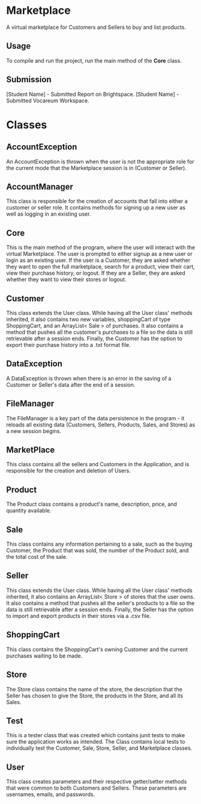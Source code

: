 # Marketplace

A virtual marketplace for Customers and Sellers to buy and list products. 


## Usage

To compile and run the project, run the main method of the **Core** class.

## Submission

[Student Name] - Submitted Report on Brightspace.
[Student Name] - Submitted Vocareum Workspace.

# Classes

## AccountException
An AccountException is thrown when the user is not the appropriate role for the current mode that the Marketplace session is in (Customer or Seller).

## AccountManager

This class is responsible for the creation of accounts that fall into either a customer or seller role. It contains methods for signing up a new user as well as logging in an existing user.

## Core
This is the main method of the program, where the user will interact with the virtual Marketplace. The user is prompted to either signup as a new user or login as an existing user. If the user is a Customer, they are asked whether they want to open the full marketplace, search for a product, view their cart, view their purchase history, or logout. If they are a Seller, they are asked whether they want to view their stores or logout. 

## Customer
This class extends the User class. While having all the User class' methods inherited, it also contains two new variables, shoppingCart of type ShoppingCart, and an ArrayList< Sale > of purchases. It also contains a method that pushes all the customer's purchases to a file so the data is still retrievable after a session ends. Finally, the Customer has the option to export their purchase history into a .txt format file.
## DataException
A DataException is thrown when there is an error in the saving of a Customer or Seller's data after the end of a session. 
## FileManager
The FileManager is a key part of the data persistence in the program - it reloads all existing data (Customers, Sellers, Products, Sales, and Stores) as a new session begins. 
## MarketPlace
This class contains all the sellers and Customers in the Application, and is responsible for the creation and deletion of Users. 
## Product
The Product class contains a product's name, description, price, and quantity available.
## Sale
This class contains any information pertaining to a sale, such as the buying Customer, the Product that was sold, the number of the Product sold, and the total cost of the sale.
## Seller
This class extends the User class. While having all the User class' methods inherited, it also contains an ArrayList< Store > of stores that the user owns. It also contains a method that pushes all the seller's products to a file so the data is still retrievable after a session ends. Finally, the Seller has the option to import and export products in their stores via a .csv file. 
## ShoppingCart
This class contains the ShoppingCart's owning Customer and the current purchases waiting to be made.
## Store
The Store class contains the name of the store, the description that the Seller has chosen to give the Store, the products in the Store, and all its Sales. 
## Test
This is a tester class that was created which contains junit tests to make sure the application works as intended. The Class contains local tests to individually test the Customer, Sale, Store, Seller, and Marketplace classes.
## User
This class creates parameters and their respective getter/setter methods that were common to both Customers and Sellers. These parameters are usernames, emails, and passwords.
